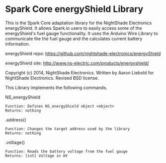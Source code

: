 Spark Core energyShield Library
============

This is the Spark Core adaptation library for the NightShade Electronics energyShield. It allows Spark.io users to easily access some of the energyShield's fuel gauge functionality. It uses the Arduino Wire Library to communicate the the fuel gauge and the calculates current battery information.

energyShield repo: https://github.com/nightshade-electronics/energyShield

energyShield site: http://www.ns-electric.com/products/energyshield/

Copyright (c) 2014, NightShade Electronics. Written by Aaron Liebold for NightShade Electronics. Revised BSD license.



This Library implements the following commands.

NS_energyShield <object>

	Function: Defines NS_energyShield object <object>
	Returns: nothing
	
<object>.address()

	Function: Changes the target address used by the library
	Returns: nothing
	
<object>.voltage()

	Function: Reads the battery voltage from the fuel gauge
	Returns: [int] Voltage in mV
	
<object>.current()

	Funtion: Reads current charging (positive) or discharging (negative) the battery
	Returns: [int] Current in mA
	
<object>.percent()

	Function: Reads the percent of charge remaining in the battery
	Returns: [int] Percent of charge in 0.5% increments (2 * Percent Charge)
	
<object>.temperature()

	Function: Reads the temperature from the fuel gauge
	Returns: [int] Temperature in 0.125 oC increments (8 * Temperature)


To make this library compatible with the Spark library format, the following steps were performed:

* Moved /examples/ folder up to root directory
* added files: LICENSE, spark.json
* renamed `NS_energyShield.*` to `nightshade-energyshield.*`
* .cpp: removed `Arduino.h` includes
* .cpp: relinked `nightshade-energyshield.h` in `nightshade-energyshield.cpp`
* .ino: updated setup() `!Serial` wait loop to Spark-compatible format
* .cpp: moved `Wire.begin()` from object instantiation to `void setup()`
* .cpp: changed binary address variable to `0b` Spark format
